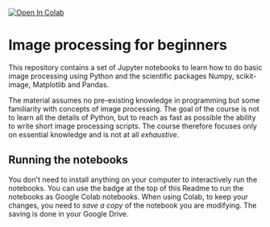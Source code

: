 [![Open In Colab](https://colab.research.google.com/assets/colab-badge.svg)](https://colab.research.google.com/github/SanskarLoganDev/computer-vision/blob/main)

# Image processing for beginners

This repository contains a set of Jupyter notebooks to learn how to do basic image processing using Python and the scientific packages Numpy, scikit-image, Matplotlib and Pandas.

The material assumes no pre-existing knowledge in programming but some familiarity with concepts of image processing. The goal of the course is not to learn all the details of Python, but to reach as fast as possible the ability to write short image processing scripts. The course therefore focuses only on essential knowledge and is not at all *exhaustive*.

## Running the notebooks

You don't need to install anything on your computer to interactively run the notebooks. You can use the badge at the top of this Readme to run the notebooks as Google Colab notebooks. When using Colab, to keep your changes, you need to *save a copy* of the notebook you are modifying. The saving is done in your Google Drive.

